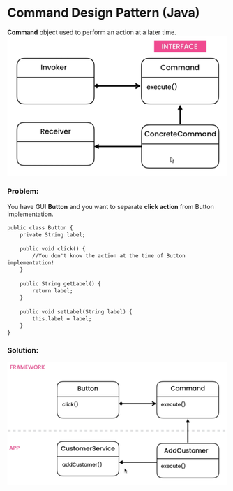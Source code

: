 # Command Design Pattern (Java)

**Command** object used to perform an action at a later time.
![](https://github.com/shamy1st/design-pattern-command/blob/main/uml.png)
### Problem: 
You have GUI **Button** and you want to separate **click action** from Button implementation.

    public class Button {
        private String label;

        public void click() {
            //You don't know the action at the time of Button implementation!
        }

        public String getLabel() {
            return label;
        }

        public void setLabel(String label) {
            this.label = label;
        }
    }

### Solution:
![](https://github.com/shamy1st/design-pattern-command/blob/main/uml-solution.png)
